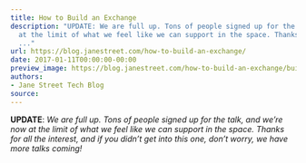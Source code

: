 ```yaml
---
title: How to Build an Exchange
description: "UPDATE: We are full up. Tons of people signed up for the talk, and we\u2019renow
  at the limit of what we feel like we can support in the space. Thanks forall the
  ..."
url: https://blog.janestreet.com/how-to-build-an-exchange/
date: 2017-01-11T00:00:00-00:00
preview_image: https://blog.janestreet.com/how-to-build-an-exchange/build_exchange.jpg
authors:
- Jane Street Tech Blog
source:
---
```


<p><strong>UPDATE</strong>: <em>We are full up. Tons of people signed up for the talk, and we’re
now at the limit of what we feel like we can support in the space. Thanks for
all the interest, and if you didn’t get into this one, don’t worry, we have more
talks coming!</em></p>


